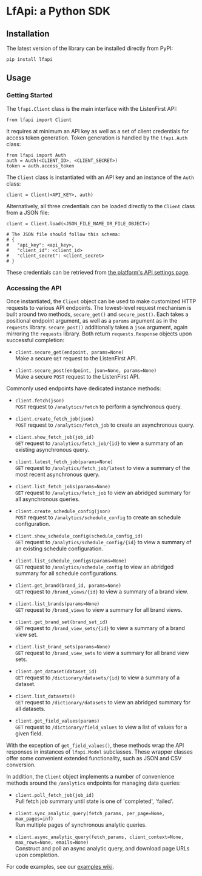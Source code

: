 
LfApi: a Python SDK
=====

Installation
------------

The latest version of the library can be installed directly from PyPI:

    pip install lfapi

Usage
-----

### Getting Started

The `lfapi.Client` class is the main interface with the ListenFirst API:

    from lfapi import Client

It requires at minimum an API key as well as a set of client credentials for
access token generation. Token generation is handled by the `lfapi.Auth` class:

    from lfapi import Auth
    auth = Auth(<CLIENT_ID>, <CLIENT_SECRET>)
    token = auth.access_token

The `Client` class is instantiated with an API key and an instance of the
`Auth` class:

    client = Client(<API_KEY>, auth)

Alternatively, all three credentials can be loaded directly to the `Client`
class from a JSON file:

    client = Client.load(<JSON_FILE_NAME_OR_FILE_OBJECT>)

    # The JSON file should follow this schema:
    # {
    #   "api_key": <api_key>,
    #   "client_id": <client_id>
    #   "client_secret": <client_secret>
    # }

These credentials can be retrieved from [the platform's API settings page](
https://app.listenfirstmedia.com/#api).

### Accessing the API

Once instantiated, the `Client` object can be used to make customized HTTP
requests to various API endpoints. The lowest-level request mechanism is built
around two methods, `secure_get()` and `secure_post()`. Each takes a positional
endpoint argument, as well as a `params` argument as in the `requests` library.
`secure_post()` additionally takes a `json` argument, again mirroring the
`requests` library. Both return `requests.Response` objects upon successful
completion:
* `client.secure_get(endpoint, params=None)`  
    Make a secure `GET` request to the ListenFirst API.

* `client.secure_post(endpoint, json=None, params=None)`  
    Make a secure `POST` request to the ListenFirst API.

Commonly used endpoints have dedicated instance methods:
* `client.fetch(json)`  
    `POST` request to `/analytics/fetch` to perform a synchronous query.
 
* `client.create_fetch_job(json)`  
    `POST` request to `/analytics/fetch_job` to create an asynchronous query.

* `client.show_fetch_job(job_id)`  
    `GET` request to `/analytics/fetch_job/{id}` to view a summary of an
    existing asynchronous query. 
  
* `client.latest_fetch_job(params=None)`  
    `GET` request to `/analytics/fetch_job/latest` to view a summary of the most
    recent asynchronous query.

* `client.list_fetch_jobs(params=None)`  
    `GET` request to `/analytics/fetch_job` to view an abridged summary for all
    asynchronous queries.
 
* `client.create_schedule_config(json)`  
    `POST` request to `/analytics/schedule_config` to create an schedule
    configuration.
 
* `client.show_schedule_config(schedule_config_id)`  
    `GET` request to `/analytics/schedule_config/{id}` to view a summary of an
    existing schedule configuration.
 
* `client.list_schedule_configs(params=None)`  
    `GET` request to `/analytics/schedule_config` to view an abridged summary
    for all schedule configurations.
 
* `client.get_brand(brand_id, params=None)`  
    `GET` request to `/brand_views/{id}` to view a summary of a brand view.

* `client.list_brands(params=None)`  
    `GET` request to `/brand_views` to view a summary for all brand views.
 
* `client.get_brand_set(brand_set_id)`  
    `GET` request to `/brand_view_sets/{id}` to view a summary of a brand view
    set.
 
* `client.list_brand_sets(params=None)`  
    `GET` request to `/brand_view_sets` to view a summary for all brand view
    sets.
 
* `client.get_dataset(dataset_id)`  
    `GET` request to `/dictionary/datasets/{id}` to view a summary of a dataset.
 
* `client.list_datasets()`  
    `GET` request to `/dictionary/datasets` to view an abridged summary for all
     datasets.
 
* `client.get_field_values(params)`  
    `GET` request to `/dictionary/field_values` to view a list of values for a
    given field.

With the exception of `get_field_values()`, these methods wrap the API
responses in instances of `lfapi.Model` subclasses. These wrapper classes offer
some convenient extended functionality, such as JSON and CSV conversion.

In addition, the `Client` object implements a number of convenience methods
around the `/analytics` endpoints for managing data queries:
* `client.poll_fetch_job(job_id)`  
    Pull fetch job summary until state is one of 'completed', 'failed'.

* `client.sync_analytic_query(fetch_params, per_page=None, max_pages=inf)`  
    Run multiple pages of synchronous analytic queries.

* `client.async_analytic_query(fetch_params, client_context=None, max_rows=None, emails=None)`  
    Construct and poll an async analytic query, and download page URLs upon
    completion.

For code examples, see our [examples wiki](
https://github.com/ListenFirstMedia/lf-api-examples/wiki/Using-the-ListenFirst-API-Python-SDK).
